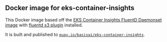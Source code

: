 ## Docker image for eks-container-insights

This Docker image based off the [EKS Container Insights FluentD Daemonset image](https://github.com/fluent/fluentd-kubernetes-daemonset) with [fluentd s3 plugin](https://github.com/fluent/fluent-plugin-s3) installed.

It is built and published to [`quay.io/basisai/eks-container-insights`](https://quay.io/basisai/eks-container-insights).
